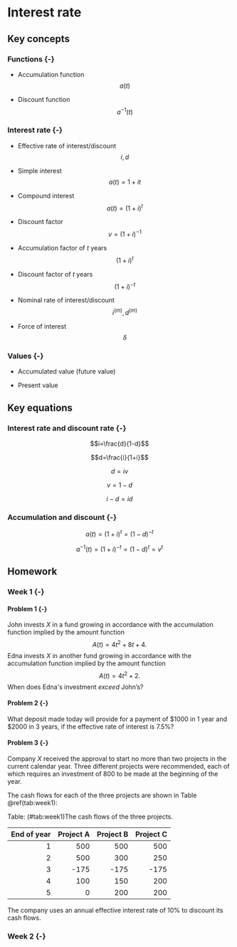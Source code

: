 # Interest rate

## Key concepts

### Functions {-}

- Accumulation function $$a(t)$$

- Discount function $$a^{-1}(t)$$

### Interest rate {-}

- Effective rate of interest/discount $$i,d$$

- Simple interest $$a(t)=1+it$$

- Compound interest $$a(t)=(1+i)^t$$

- Discount factor $$v=(1+i)^{-1}$$

- Accumulation factor of $t$ years $$(1+i)^t$$

- Discount factor of $t$ years $$(1+i)^{-t}$$

- Nominal rate of interest/discount $$i^{(m)},d^{(m)}$$

- Force of interest $$\delta$$

### Values {-}

- Accumulated value (future value) 

- Present value

## Key equations

### Interest rate and discount rate {-}

$$i=\frac{d}{1-d}$$

$$d=\frac{i}{1+i}$$

$$d=iv$$

$$v=1-d$$

$$i-d=id$$

### Accumulation and discount {-}

$$a(t)=(1+i)^t=(1-d)^{-t}$$

$$a^{-1}(t)=(1+i)^{-t}=(1-d)^t=v^t$$



## Homework

### Week 1 {-}

#### Problem 1 {-}

John invests $X$ in a fund growing in accordance with the accumulation function implied by the amount function
$$A(t)=4t^2+8t+4.$$
Edna invests $X$ in another fund growing in accordance with the accumulation function implied by the amount function $$A(t)=4t^2+2.$$
When does Edna's investment *exceed* John’s?

#### Problem 2 {-}

What deposit made today will provide for a payment of $\$1000$ in 1 year and $\$2000$ in 3 years, if the effective rate of interest is $7.5\%$?

#### Problem 3 {-}

Company $X$ received the approval to start no more than two projects in the current calendar year.
Three different projects were recommended, each of which requires an investment of 800 to be made at the beginning of the year.

The cash flows for each of the three projects are shown in Table \@ref(tab:week1):

Table: (\#tab:week1)The cash flows of the three projects.

| End of year| Project A| Project B| Project C|
|-----------:|---------:|---------:|---------:|
|           1|       500|       500|       500|
|           2|       500|       300|       250|
|           3|      -175|      -175|      -175|
|           4|       100|       150|       200|
|           5|         0|       200|       200|

The company uses an annual effective interest rate of $10\%$ to discount its cash flows.

### Week 2 {-}






